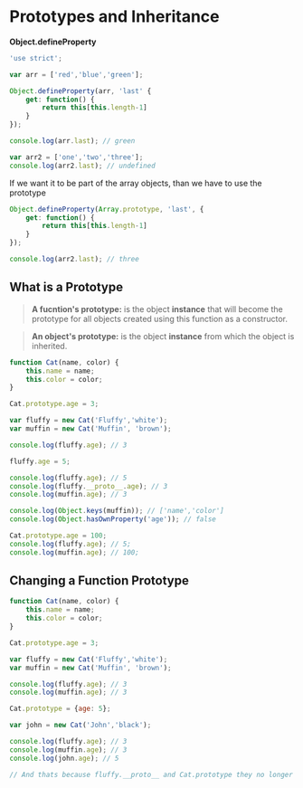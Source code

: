 # Prototypes and Inheritance

**Object.defineProperty**

```javascript
'use strict';

var arr = ['red','blue','green'];

Object.defineProperty(arr, 'last' {
    get: function() {
        return this[this.length-1]
    }
});

console.log(arr.last); // green

var arr2 = ['one','two','three'];
console.log(arr2.last); // undefined
```

If we want it to be part of the array objects, than we have to use the prototype

```javascript
Object.defineProperty(Array.prototype, 'last', {
    get: function() {
        return this[this.length-1]
    }
});

console.log(arr2.last); // three
```

## What is a Prototype

> **A fucntion's prototype:** is the object **instance** that will become the prototype for all objects created using this function as a constructor.

> **An object's prototype:** is the object **instance** from which the object is inherited.

```javascript
function Cat(name, color) {
    this.name = name;
    this.color = color;
}

Cat.prototype.age = 3;

var fluffy = new Cat('Fluffy','white');
var muffin = new Cat('Muffin', 'brown');

console.log(fluffy.age); // 3

fluffy.age = 5;

console.log(fluffy.age); // 5
console.log(fluffy.__proto__.age); // 3
console.log(muffin.age); // 3

console.log(Object.keys(muffin)); // ['name','color']
console.log(Object.hasOwnProperty('age')); // false

Cat.prototype.age = 100;
console.log(fluffy.age); // 5;
console.log(muffin.age); // 100;
```

## Changing a Function Prototype

```javascript
function Cat(name, color) {
    this.name = name;
    this.color = color;
}

Cat.prototype.age = 3;

var fluffy = new Cat('Fluffy','white');
var muffin = new Cat('Muffin', 'brown');

console.log(fluffy.age); // 3
console.log(muffin.age); // 3

Cat.prototype = {age: 5};

var john = new Cat('John','black');

console.log(fluffy.age); // 3
console.log(muffin.age); // 3
console.log(john.age); // 5

// And thats because fluffy.__proto__ and Cat.prototype they no longer point to the same object!
```